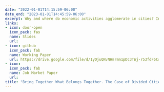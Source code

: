 ```yaml
---
date: "2022-01-01T14:15:59-06:00"
date_end: "2023-01-01T14:45:59-06:00"
excerpt: Why and where do economic activities agglomerate in cities? In this paper, I explore a unique quasi-natural experiment, such as removing border barriers in divided cities in Europe - cities that were once united in the past. I show that local economic activities become more concentrated close to the former historical centers after lifting borders. I found that nightlight growth rates in areas close to historical city centers outgrew the rest zones after 2008. Using European business register databases, I uncovered that the proximity to historical centers matters because more economic entities in the wholesale & retail sector had been established near historical centers after the Schengen agreement. My results suggest that historical memory plays a salient role in explaining the changes in internal city structure if we bring together what belongs together. 
links:
- icon: door-open
  icon_pack: fas
  name: Slides
  url: 
- icon: github
  icon_pack: fab
  name: Working Paper
  url: https://drive.google.com/file/d/1yOjuQNvNHmrmn1pDc3TWj-r53fdF5Cs5/view?usp=sharing
- icon: 
  icon_pack: fab
  name: Job Market Paper
  url: 
title: "Bring Together What Belongs Together. The Case of Divided Cities in Europe"
---
```


